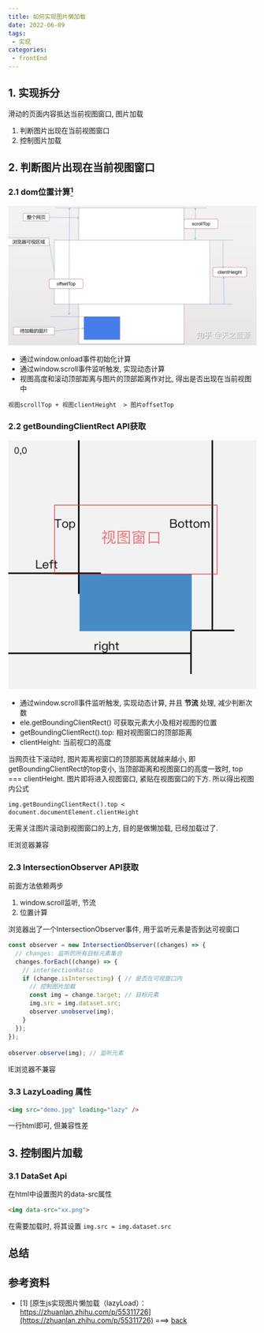 ```yaml
---
title: 如何实现图片懒加载
date: 2022-06-09
tags:
 - 实现
categories: 
 - frontEnd
---
```


## 1. 实现拆分
滑动的页面内容抵达当前视图窗口, 图片加载
1. 判断图片出现在当前视图窗口
2. 控制图片加载



## 2. 判断图片出现在当前视图窗口
### 2.1 dom位置计算[<sup id="$1">1</sup>](#1) 
![图片](../assets/1%2016.png '位置计算')   
- 通过window.onload事件初始化计算
- 通过window.scroll事件监听触发, 实现动态计算    
- 视图高度和滚动顶部距离与图片的顶部距离作对比, 得出是否出现在当前视图中    
```javascrpt
视图scrollTop + 视图clientHeight  > 图片offsetTop
```


### 2.2 getBoundingClientRect API获取
![图片](../assets/2%2013.png 'api获取')   
- 通过window.scroll事件监听触发, 实现动态计算, 并且 **节流** 处理, 减少判断次数 
- ele.getBoundingClientRect() 可获取元素大小及相对视图的位置    
- getBoundingClientRect().top: 相对视图窗口的顶部距离
- clientHeight: 当前视口的高度   

  

当网页往下滚动时, 图片距离视窗口的顶部距离就越来越小, 即getBoundingClientRect的top变小, 当顶部距离和视图窗口的高度一致时, top === clientHeight. 图片即将进入视图窗口, 紧贴在视图窗口的下方. 所以得出视图内公式    

```javascrpt
img.getBoundingClientRect().top < document.documentElement.clientHeight
```

无需关注图片滚动到视图窗口的上方, 目的是做懒加载, 已经加载过了. 

IE浏览器兼容


### 2.3 IntersectionObserver API获取
前面方法依赖两步
1. window.scroll监听, 节流
2. 位置计算

浏览器出了一个IntersectionObserver事件, 用于监听元素是否到达可视窗口

```javascript
const observer = new IntersectionObserver((changes) => {
  // changes: 监听的所有目标元素集合
  changes.forEach((change) => {
    // intersectionRatio
    if (change.isIntersecting) { // 是否在可视窗口内
      // 控制图片加载
      const img = change.target; // 目标元素
      img.src = img.dataset.src;
      observer.unobserve(img);
    }
  });
});

observer.observe(img); // 监听元素
```
IE浏览器不兼容

### 3.3 LazyLoading 属性
```html
<img src="demo.jpg" loading="lazy" />
```
一行html即可, 但兼容性差

## 3. 控制图片加载
### 3.1 DataSet Api
在html中设置图片的data-src属性   
``` html
<img data-src="xx.png">
```
在需要加载时, 将其设置  `img.src = img.dataset.src`



## 总结




## 参考资料
- <span id="1"></span>[1] [原生js实现图片懒加载（lazyLoad）：https://zhuanlan.zhihu.com/p/55311726](https://zhuanlan.zhihu.com/p/55311726) ===> [back](#$1)



